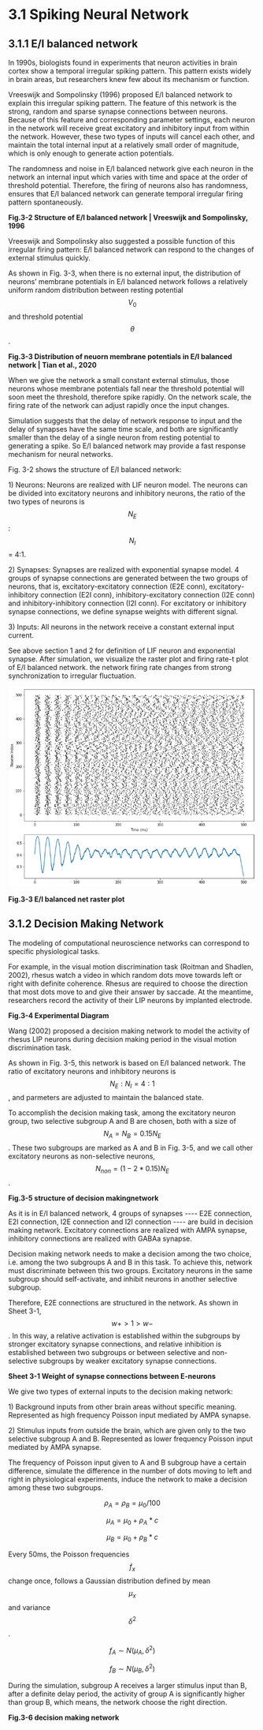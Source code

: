 # 3.1 Spiking Neural Network

## 3.1.1 E/I balanced network

In 1990s, biologists found in experiments that neuron activities in brain cortex show a temporal irregular spiking pattern. This pattern exists widely in brain areas, but researchers knew few about its mechanism or function.

Vreeswijk and Sompolinsky \(1996\) proposed E/I balanced network to explain this irregular spiking pattern. The feature of this network is the strong, random and sparse synapse connections between neurons. Because of this feature and corresponding parameter settings, each neuron in the network will receive great excitatory and inhibitory input from within the network. However, these two types of inputs will cancel each other, and maintain the total internal input at a relatively small order of magnitude, which is only enough to generate action potentials.

The randomness and noise in E/I balanced network give each neuron in the network an internal input which varies with time and space at the order of threshold potential. Therefore, the firing of neurons also has randomness, ensures that E/I balanced network can generate temporal irregular firing pattern spontaneously.

**Fig.3-2 Structure of E/I balanced network \| Vreeswijk and Sompolinsky, 1996**

Vreeswijk and Sompolinsky also suggested a possible function of this irregular firing pattern: E/I balanced network can respond to the changes of external stimulus quickly.

As shown in Fig. 3-3, when there is no external input, the distribution of neurons’ membrane potentials in E/I balanced network follows a relatively uniform random distribution between resting potential $$V_0$$and threshold potential $$\theta$$.

**Fig.3-3 Distribution of neuorn membrane potentials in E/I balanced network \| Tian et al., 2020**

When we give the network a small constant external stimulus, those neurons whose membrane potentials fall near the threshold potential will soon meet the threshold, therefore spike rapidly. On the network scale, the firing rate of the network can adjust rapidly once the input changes.

Simulation suggests that the delay of network response to input and the delay of synapses have the same time scale, and both are significantly smaller than the delay of a single neuron from resting potential to generating a spike. So E/I balanced network may provide a fast response mechanism for neural networks.

Fig. 3-2 shows the structure of E/I balanced network:

1\) Neurons: Neurons are realized with LIF neuron model. The neurons can be divided into excitatory neurons and inhibitory neurons, the ratio of the two types of neurons is $$N_E$$: $$N_I$$ = 4:1.

2\) Synapses: Synapses are realized with exponential synapse model. 4 groups of synapse connections are generated between the two groups of neurons, that is, excitatory-excitatory connection \(E2E conn\), excitatory-inhibitory connection \(E2I conn\), inhibitory-excitatory connection \(I2E conn\) and inhibitory-inhibitory connection \(I2I conn\). For excitatory or inhibitory synapse connections, we define synapse weights with different signal.

3\) Inputs: All neurons in the network receive a constant external input current.

See above section 1 and 2 for definition of LIF neuron and exponential synapse. After simulation, we visualize the raster plot and firing rate-t plot of E/I balanced network. the network firing rate changes from strong synchronization to irregular fluctuation.

![png](../../../.gitbook/assets/output_8_0.png)

**Fig.3-3 E/I balanced net raster plot**

## 3.1.2 Decision Making Network

The modeling of computational neuroscience networks can correspond to specific physiological tasks.

For example, in the visual motion discrimination task \(Roitman and Shadlen, 2002\), rhesus watch a video in which random dots move towards left or right with definite coherence. Rhesus are required to choose the direction that most dots move to and give their answer by saccade. At the meantime, researchers record the activity of their LIP neurons by implanted electrode.

**Fig.3-4 Experimental Diagram**

Wang \(2002\) proposed a decision making network to model the activity of rhesus LIP neurons during decision making period in the visual motion discrimination task.

As shown in Fig. 3-5, this network is based on E/I balanced network. The ratio of excitatory neurons and inhibitory neurons is $$N_E:N_I = 4:1$$, and parmeters are adjusted to maintain the balanced state.

To accomplish the decision making task, among the excitatory neuron group, two selective subgroup A and B are chosen, both with a size of $$N_A = N_B = 0.15N_E$$. These two subgroups are marked as A and B in Fig. 3-5, and we call other excitatory neurons as non-selective neurons, $$N_{non} = (1-2*0.15)N_E$$.

**Fig.3-5 structure of decision makingnetwork**

As it is in E/I balanced network, 4 groups of synapses ---- E2E connection, E2I connection, I2E connection and I2I connection ---- are build in decision making network. Excitatory connections are realized with AMPA synapse, inhibitory connections are realized with GABAa synapse.

Decision making network needs to make a decision among the two choice, i.e. among the two subgroups A and B in this task. To achieve this, network must discriminate between this two groups. Excitatory neurons in the same subgroup should self-activate, and inhibit neurons in another selective subgroup.

Therefore, E2E connections are structured in the network. As shown in Sheet 3-1, $$w+ > 1 > w-$$. In this way, a relative activation is established within the subgroups by stronger excitatory synapse connections, and relative inhibition is established between two subgroups or between selective and non-selective subgroups by weaker excitatory synapse connections.

**Sheet 3-1 Weight of synapse connections between E-neurons**

We give two types of external inputs to the decision making network:

1\) Background inputs from other brain areas without specific meaning. Represented as high frequency Poisson input mediated by AMPA synapse.

2\) Stimulus inputs from outside the brain, which are given only to the two selective subgroup A and B. Represented as lower frequency Poisson input mediated by AMPA synapse.

The frequency of Poisson input given to A and B subgroup have a certain difference, simulate the difference in the number of dots moving to left and right in physiological experiments, induce the network to make a decision among these two subgroups.

$$
\rho_A = \rho_B = \mu_0/100
$$

$$
\mu_A = \mu_0 + \rho_A * c
$$

$$
\mu_B = \mu_0 + \rho_B * c
$$

Every 50ms, the Poisson frequencies $$f_x$$ change once, follows a Gaussian distribution defined by mean $$\mu_x$$ and variance $$\delta^2$$.

$$
f_A \sim N(\mu_A, \delta^2)
$$

$$
f_B \sim N(\mu_B, \delta^2)
$$

During the simulation, subgroup A receives a larger stimulus input than B, after a definite delay period, the activity of group A is significantly higher than group B, which means, the network choose the right direction.

**Fig.3-6 decision making network**

